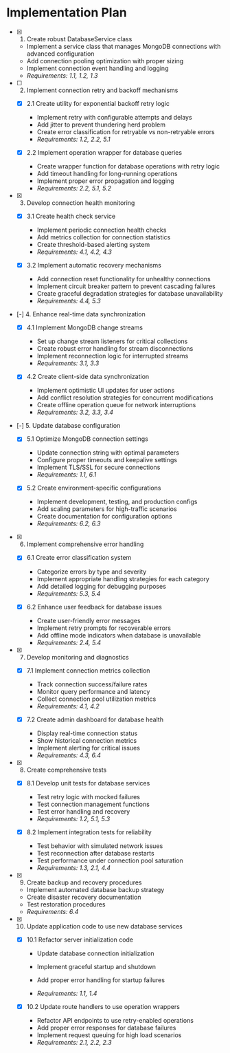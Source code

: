 # Implementation Plan

- [x] 1. Create robust DatabaseService class

  - Implement a service class that manages MongoDB connections with advanced configuration
  - Add connection pooling optimization with proper sizing
  - Implement connection event handling and logging
  - _Requirements: 1.1, 1.2, 1.3_

- [ ] 2. Implement connection retry and backoff mechanisms

  - [x] 2.1 Create utility for exponential backoff retry logic

    - Implement retry with configurable attempts and delays
    - Add jitter to prevent thundering herd problem
    - Create error classification for retryable vs non-retryable errors
    - _Requirements: 1.2, 2.2, 5.1_

  - [x] 2.2 Implement operation wrapper for database queries

    - Create wrapper function for database operations with retry logic
    - Add timeout handling for long-running operations
    - Implement proper error propagation and logging
    - _Requirements: 2.2, 5.1, 5.2_

- [x] 3. Develop connection health monitoring

  - [x] 3.1 Create health check service

    - Implement periodic connection health checks
    - Add metrics collection for connection statistics
    - Create threshold-based alerting system
    - _Requirements: 4.1, 4.2, 4.3_

  - [x] 3.2 Implement automatic recovery mechanisms

    - Add connection reset functionality for unhealthy connections
    - Implement circuit breaker pattern to prevent cascading failures
    - Create graceful degradation strategies for database unavailability
    - _Requirements: 4.4, 5.3_

- [-] 4. Enhance real-time data synchronization

  - [x] 4.1 Implement MongoDB change streams

    - Set up change stream listeners for critical collections
    - Create robust error handling for stream disconnections
    - Implement reconnection logic for interrupted streams
    - _Requirements: 3.1, 3.3_

  - [x] 4.2 Create client-side data synchronization

    - Implement optimistic UI updates for user actions
    - Add conflict resolution strategies for concurrent modifications
    - Create offline operation queue for network interruptions
    - _Requirements: 3.2, 3.3, 3.4_

- [-] 5. Update database configuration

  - [x] 5.1 Optimize MongoDB connection settings

    - Update connection string with optimal parameters
    - Configure proper timeouts and keepalive settings
    - Implement TLS/SSL for secure connections
    - _Requirements: 1.1, 6.1_

  - [x] 5.2 Create environment-specific configurations

    - Implement development, testing, and production configs
    - Add scaling parameters for high-traffic scenarios
    - Create documentation for configuration options
    - _Requirements: 6.2, 6.3_

- [x] 6. Implement comprehensive error handling

  - [x] 6.1 Create error classification system

    - Categorize errors by type and severity
    - Implement appropriate handling strategies for each category
    - Add detailed logging for debugging purposes
    - _Requirements: 5.3, 5.4_

  - [x] 6.2 Enhance user feedback for database issues

    - Create user-friendly error messages
    - Implement retry prompts for recoverable errors
    - Add offline mode indicators when database is unavailable
    - _Requirements: 2.4, 5.4_

- [x] 7. Develop monitoring and diagnostics

  - [x] 7.1 Implement connection metrics collection

    - Track connection success/failure rates
    - Monitor query performance and latency
    - Collect connection pool utilization metrics
    - _Requirements: 4.1, 4.2_

  - [x] 7.2 Create admin dashboard for database health

    - Display real-time connection status
    - Show historical connection metrics
    - Implement alerting for critical issues
    - _Requirements: 4.3, 6.4_

- [x] 8. Create comprehensive tests

  - [x] 8.1 Develop unit tests for database services

    - Test retry logic with mocked failures
    - Test connection management functions
    - Test error handling and recovery
    - _Requirements: 1.2, 5.1, 5.3_

  - [x] 8.2 Implement integration tests for reliability

    - Test behavior with simulated network issues
    - Test reconnection after database restarts
    - Test performance under connection pool saturation
    - _Requirements: 1.3, 2.1, 4.4_

- [x] 9. Create backup and recovery procedures

  - Implement automated database backup strategy
  - Create disaster recovery documentation
  - Test restoration procedures
  - _Requirements: 6.4_

- [x] 10. Update application code to use new database services

  - [x] 10.1 Refactor server initialization code

    - Update database connection initialization
    - Implement graceful startup and shutdown

    - Add proper error handling for startup failures
    - _Requirements: 1.1, 1.4_

  - [x] 10.2 Update route handlers to use operation wrappers

    - Refactor API endpoints to use retry-enabled operations
    - Add proper error responses for database failures
    - Implement request queuing for high load scenarios
    - _Requirements: 2.1, 2.2, 2.3_
